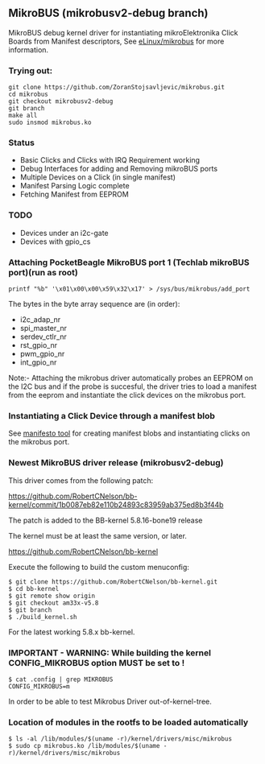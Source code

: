 ## MikroBUS (mikrobusv2-debug branch)

MikroBUS debug kernel driver for instantiating mikroElektronika Click Boards from Manifest descriptors, See [eLinux/mikrobus](https://elinux.org/mikrobus) for more information.

### Trying out:

	git clone https://github.com/ZoranStojsavljevic/mikrobus.git
	cd mikrobus
	git checkout mikrobusv2-debug
	git branch
	make all
	sudo insmod mikrobus.ko

### Status

* Basic Clicks and Clicks with IRQ Requirement working
* Debug Interfaces for adding and Removing mikroBUS ports
* Multiple Devices on a Click (in single manifest)
* Manifest Parsing Logic complete
* Fetching Manifest from EEPROM

### TODO

* Devices under an i2c-gate
* Devices with gpio_cs

### Attaching PocketBeagle MikroBUS port 1 (Techlab mikroBUS port)(run as root)

	printf "%b" '\x01\x00\x00\x59\x32\x17' > /sys/bus/mikrobus/add_port

The bytes in the byte array sequence are (in order):

* i2c_adap_nr
* spi_master_nr
* serdev_ctlr_nr
* rst_gpio_nr
* pwm_gpio_nr
* int_gpio_nr

Note:- Attaching the mikrobus driver automatically probes an EEPROM on the I2C bus and if the probe is succesful, the driver tries to load a manifest from the eeprom and instantiate the click devices on the mikrobus port.

### Instantiating a Click Device through a manifest blob

See [manifesto tool](https://github.com/vaishnav98/manifesto/tree/mikrobus) for creating manifest blobs and instantiating clicks on the mikrobus port.

### Newest MikroBUS driver release (mikrobusv2-debug)

This driver comes from the following patch:

https://github.com/RobertCNelson/bb-kernel/commit/1b0087eb82e110b24893c83959ab375ed8b3f44b

The patch is added to the BB-kernel 5.8.16-bone19 release

The kernel must be at least the same version, or later.

https://github.com/RobertCNelson/bb-kernel

Execute the following to build the custom menuconfig:

	$ git clone https://github.com/RobertCNelson/bb-kernel.git
	$ cd bb-kernel
	$ git remote show origin
	$ git checkout am33x-v5.8
	$ git branch
	$ ./build_kernel.sh

For the latest working 5.8.x bb-kernel.

### IMPORTANT - WARNING: While building the kernel CONFIG_MIKROBUS option MUST be set to <m>!

	$ cat .config | grep MIKROBUS
	CONFIG_MIKROBUS=m

In order to be able to test Mikrobus Driver out-of-kernel-tree.

### Location of modules in the rootfs to be loaded automatically

	$ ls -al /lib/modules/$(uname -r)/kernel/drivers/misc/mikrobus
	$ sudo cp mikrobus.ko /lib/modules/$(uname -r)/kernel/drivers/misc/mikrobus
